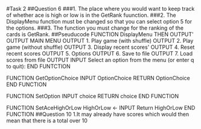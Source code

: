 #Task 2
##Question 6
###1.
The place where you would want to keep track of whether ace is high or low is in the GetRank fuunction.
###2.
The DisplayMenu function must be changed so that you can select option 5 for the options.
###3.
The function you must change for the ranking of the cards is GetRank.
##Pseuducode
FUNCTION DisplayMenu THEN
	OUTPUT'
	OUTPUT MAIN MENU
	OUTPUT 1. Play game (with shuffle)
	OUTPUT 2. Play game (without shuffle)
	OUTPUT 3. Display recent scores'
	OUTPUT 4. Reset recent scores
	OUTPUT 5. Options
	OUTPUT 6. Save to file
	OUTPUT 7. Load scores from file
	OUTPUT
	INPUT Select an option from the menu (or enter q to quit): 
END FUNTCTION

FUNCTION GetOptionChoice
	INPUT OptionChoice
RETURN OptionChoice
END FUNCTION

FUNCTION SetOption
	INPUT choice
RETURN choice
END FUNCTION

FUNCTION SetAceHighOrLow
	HighOrLow <- INPUT
Return HighOrLow
END FUNCTION
##Question 10
1.It may already have scores which would then mean that there is a total over 10